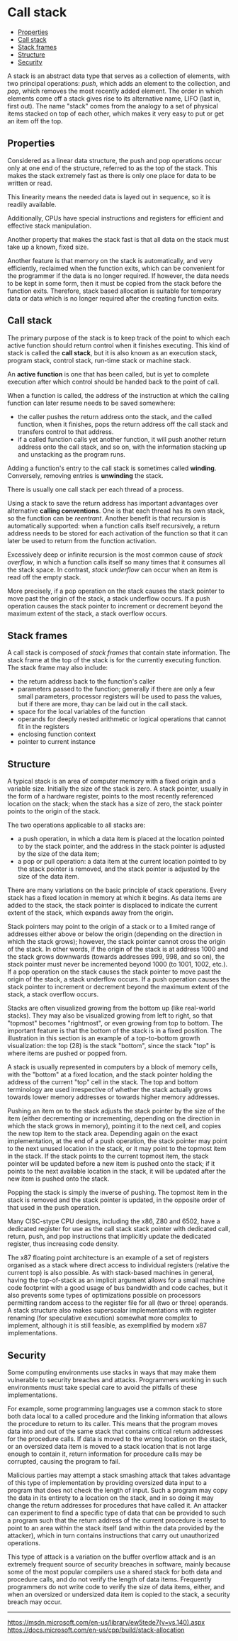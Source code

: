 # Call stack

<!-- TOC -->

- [Properties](#properties)
- [Call stack](#call-stack)
- [Stack frames](#stack-frames)
- [Structure](#structure)
- [Security](#security)

<!-- /TOC -->

A stack is an abstract data type that serves as a collection of elements, with two principal operations: *push*, which adds an element to the collection, and *pop*, which removes the most recently added element. The order in which elements come off a stack gives rise to its alternative name, LIFO (last in, first out). The name "stack" comes from the analogy to a set of physical items stacked on top of each other, which makes it very easy to put or get an item off the top.


## Properties
Considered as a linear data structure, the push and pop operations occur only at one end of the structure, referred to as the top of the stack. This makes the stack extremely fast as there is only one place for data to be written or read.

This linearity means the needed data is layed out in sequence, so it is readily available.

Additionally, CPUs have special instructions and registers for efficient and effective stack manipulation.

Another property that makes the stack fast is that all data on the stack must take up a known, fixed size.


Another feature is that memory on the stack is automatically, and very efficiently, reclaimed when the function exits, which can be convenient for the programmer if the data is no longer required. If however, the data needs to be kept in some form, then it must be copied from the stack before the function exits. Therefore, stack based allocation is suitable for temporary data or data which is no longer required after the creating function exits.


## Call stack
The primary purpose of the stack is to keep track of the point to which each active function should return control when it finishes executing. This kind of stack is called the **call stack**, but it is also known as an execution stack, program stack, control stack, run-time stack or machine stack.

An **active function** is one that has been called, but is yet to complete execution after which control should be handed back to the point of call.

When a function is called, the address of the instruction at which the calling function can later resume needs to be saved somewhere:
- the caller pushes the return address onto the stack, and the called function, when it finishes, pops the return address off the call stack and transfers control to that address.
- if a called function calls yet another function, it will push another return address onto the call stack, and so on, with the information stacking up and unstacking as the program runs.

Adding a function's entry to the call stack is sometimes called **winding**. Conversely, removing entries is **unwinding** the stack.

There is usually one call stack per each thread of a process.

Using a stack to save the return address has important advantages over alternative **calling conventions**. One is that each thread has its own stack, so the function can be *reentrant*. Another benefit is that recursion is automatically supported: when a function calls itself recursively, a return address needs to be stored for each activation of the function so that it can later be used to return from the function activation.

Excessively deep or infinite recursion is the most common cause of *stack overflow*, in which a function calls itself so many times that it consumes all the stack space. In contrast, *stack underflow* can occur when an item is read off the empty stack. 

More precisely, if a pop operation on the stack causes the stack pointer to move past the origin of the stack, a stack underflow occurs. If a push operation causes the stack pointer to increment or decrement beyond the maximum extent of the stack, a stack overflow occurs.

## Stack frames
A call stack is composed of *stack frames* that contain state information. The stack frame at the top of the stack is for the currently executing function. The stack frame may also include:
- the return address back to the function's caller
- parameters passed to the function; generally if there are only a few small parameters, processor registers will be used to pass the values, but if there are more, thay can be laid out in the call stack.
- space for the local variables of the function
- operands for deeply nested arithmetic or logical operations that cannot fit in the registers
- enclosing function context
- pointer to current instance


## Structure
A typical stack is an area of computer memory with a fixed origin and a variable size. Initially the size of the stack is zero. A stack pointer, usually in the form of a hardware register, points to the most recently referenced location on the stack; when the stack has a size of zero, the stack pointer points to the origin of the stack.

The two operations applicable to all stacks are:
- a push operation, in which a data item is placed at the location pointed to by the stack pointer, and the address in the stack pointer is adjusted by the size of the data item;
- a pop or pull operation: a data item at the current location pointed to by the stack pointer is removed, and the stack pointer is adjusted by the size of the data item.

There are many variations on the basic principle of stack operations. Every stack has a fixed location in memory at which it begins. As data items are added to the stack, the stack pointer is displaced to indicate the current extent of the stack, which expands away from the origin.

Stack pointers may point to the origin of a stack or to a limited range of addresses either above or below the origin (depending on the direction in which the stack grows); however, the stack pointer cannot cross the origin of the stack. In other words, if the origin of the stack is at address 1000 and the stack grows downwards (towards addresses 999, 998, and so on), the stack pointer must never be incremented beyond 1000 (to 1001, 1002, etc.). If a pop operation on the stack causes the stack pointer to move past the origin of the stack, a stack underflow occurs. If a push operation causes the stack pointer to increment or decrement beyond the maximum extent of the stack, a stack overflow occurs.


Stacks are often visualized growing from the bottom up (like real-world stacks). They may also be visualized growing from left to right, so that "topmost" becomes "rightmost", or even growing from top to bottom. The important feature is that the bottom of the stack is in a fixed position. The illustration in this section is an example of a top-to-bottom growth visualization: the top (28) is the stack "bottom", since the stack "top" is where items are pushed or popped from.

A stack is usually represented in computers by a block of memory cells, with the "bottom" at a fixed location, and the stack pointer holding the address of the current "top" cell in the stack. The top and bottom terminology are used irrespective of whether the stack actually grows towards lower memory addresses or towards higher memory addresses.

Pushing an item on to the stack adjusts the stack pointer by the size of the item (either decrementing or incrementing, depending on the direction in which the stack grows in memory), pointing it to the next cell, and copies the new top item to the stack area. Depending again on the exact implementation, at the end of a push operation, the stack pointer may point to the next unused location in the stack, or it may point to the topmost item in the stack. If the stack points to the current topmost item, the stack pointer will be updated before a new item is pushed onto the stack; if it points to the next available location in the stack, it will be updated after the new item is pushed onto the stack.

Popping the stack is simply the inverse of pushing. The topmost item in the stack is removed and the stack pointer is updated, in the opposite order of that used in the push operation.

Many CISC-stype CPU designs, including the x86, Z80 and 6502, have a dedicated register for use as the call stack stack pointer with dedicated call, return, push, and pop instructions that implicitly update the dedicated register, thus increasing code density.

The x87 floating point architecture is an example of a set of registers organised as a stack where direct access to individual registers (relative the current top) is also possible. As with stack-based machines in general, having the top-of-stack as an implicit argument allows for a small machine code footprint with a good usage of bus bandwidth and code caches, but it also prevents some types of optimizations possible on processors permitting random access to the register file for all (two or three) operands. A stack structure also makes superscalar implementations with register renaming (for speculative execution) somewhat more complex to implement, although it is still feasible, as exemplified by modern x87 implementations.

## Security
Some computing environments use stacks in ways that may make them vulnerable to security breaches and attacks. Programmers working in such environments must take special care to avoid the pitfalls of these implementations.

For example, some programming languages use a common stack to store both data local to a called procedure and the linking information that allows the procedure to return to its caller. This means that the program moves data into and out of the same stack that contains critical return addresses for the procedure calls. If data is moved to the wrong location on the stack, or an oversized data item is moved to a stack location that is not large enough to contain it, return information for procedure calls may be corrupted, causing the program to fail.

Malicious parties may attempt a stack smashing attack that takes advantage of this type of implementation by providing oversized data input to a program that does not check the length of input. Such a program may copy the data in its entirety to a location on the stack, and in so doing it may change the return addresses for procedures that have called it. An attacker can experiment to find a specific type of data that can be provided to such a program such that the return address of the current procedure is reset to point to an area within the stack itself (and within the data provided by the attacker), which in turn contains instructions that carry out unauthorized operations.

This type of attack is a variation on the buffer overflow attack and is an extremely frequent source of security breaches in software, mainly because some of the most popular compilers use a shared stack for both data and procedure calls, and do not verify the length of data items. Frequently programmers do not write code to verify the size of data items, either, and when an oversized or undersized data item is copied to the stack, a security breach may occur.


---

https://msdn.microsoft.com/en-us/library/ew5tede7(v=vs.140).aspx
https://docs.microsoft.com/en-us/cpp/build/stack-allocation
